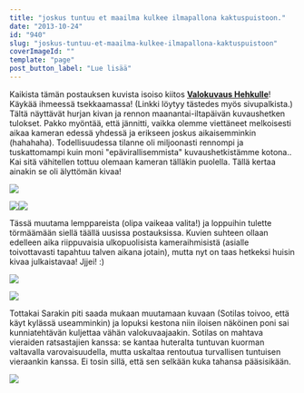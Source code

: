 ```yaml
---
title: "joskus tuntuu et maailma kulkee ilmapallona kaktuspuistoon."
date: "2013-10-24"
id: "940"
slug: "joskus-tuntuu-et-maailma-kulkee-ilmapallona-kaktuspuistoon"
coverImageId: ""
template: "page"
post_button_label: "Lue lisää"
---
```


Kaikista tämän postauksen kuvista isoiso kiitos [**Valokuvaus Hehkulle**](http://valokuvaushehku.fi/)! Käykää ihmeessä tsekkaamassa! (Linkki löytyy tästedes myös sivupalkista.) Tältä näyttävät hurjan kivan ja rennon maanantai-iltapäivän kuvaushetken tulokset. Pakko myöntää, että jännitti, vaikka olemme viettäneet melkoisesti aikaa kameran edessä yhdessä ja erikseen joskus aikaisemminkin (hahahaha). Todellisuudessa tilanne oli miljoonasti rennompi ja tuskattomampi kuin moni "epävirallisemmista" kuvaushetkistämme kotona.. Kai sitä vähitellen tottuu olemaan kameran tälläkin puolella. Tällä kertaa ainakin se oli älyttömän kivaa!

  

[![](/images/maisajasotilas-32.jpg)](http://3.bp.blogspot.com/-9ytQazUe048/UmlraHRW61I/AAAAAAAAHKo/2-2WNRs6z6k/s1600/maisajasotilas-32.jpg)

  

[![](/images/maisajasotilas-27.jpg)](http://2.bp.blogspot.com/-RJh7S21gJhU/Umlrt5Qy_LI/AAAAAAAAHLU/65e7PxWJUKk/s1600/maisajasotilas-27.jpg)[![](/images/maisajasotilas-16.jpg)](http://2.bp.blogspot.com/-JGtZAnRhNug/UmlrtXMQ4ZI/AAAAAAAAHK4/JK1S5A35--s/s1600/maisajasotilas-16.jpg)

  

Tässä muutama lemppareista (olipa vaikeaa valita!) ja loppuihin tulette törmäämään siellä täällä uusissa postauksissa. Kuvien suhteen ollaan edelleen aika riippuvaisia ulkopuolisista kameraihmisistä (asialle toivottavasti tapahtuu talven aikana jotain), mutta nyt on taas hetkeksi huisin kivaa julkaistavaa! Jjjei! :)

  

[![](/images/maisajasotilas-11.jpg)](http://2.bp.blogspot.com/-bVcLMtPugnc/UmlrtDI2lqI/AAAAAAAAHLA/CHTPuMWseNQ/s1600/maisajasotilas-11.jpg)

  

[![](/images/maisajasotilas-22.jpg)](http://3.bp.blogspot.com/-e-K3qPic5kU/UmlrszLWpTI/AAAAAAAAHK8/lwMy_JuJlls/s1600/maisajasotilas-22.jpg)

  

Tottakai Sarakin piti saada mukaan muutamaan kuvaan (Sotilas toivoo, että käyt kylässä useamminkin) ja lopuksi kestona niin iloisen näköinen poni sai kunniatehtävän kuljettaa vähän valokuvaajaakin. Sotilas on mahtava vieraiden ratsastajien kanssa: se kantaa huteralta tuntuvan kuorman valtavalla varovaisuudella, mutta uskaltaa rentoutua turvallisen tuntuisen vieraankin kanssa. Ei tosin sillä, että sen selkään kuka tahansa pääsisikään.

  

[![](/images/ak.png)](http://1.bp.blogspot.com/-b68htMta9sA/UmmQ5WZWSCI/AAAAAAAAHLo/qYrwmO1FL9U/s1600/ak.png)
